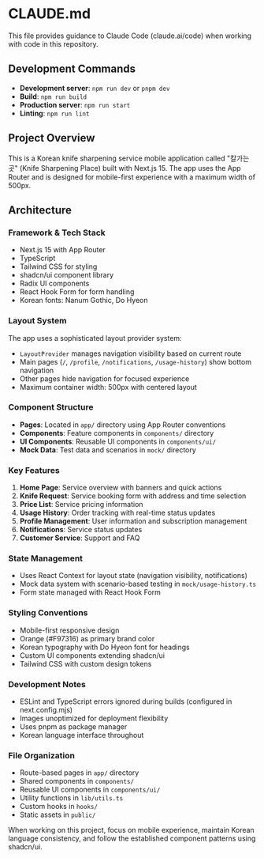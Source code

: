 # CLAUDE.md

This file provides guidance to Claude Code (claude.ai/code) when working with code in this repository.

## Development Commands

- **Development server**: `npm run dev` or `pnpm dev`
- **Build**: `npm run build` 
- **Production server**: `npm run start`
- **Linting**: `npm run lint`

## Project Overview

This is a Korean knife sharpening service mobile application called "칼가는곳" (Knife Sharpening Place) built with Next.js 15. The app uses the App Router and is designed for mobile-first experience with a maximum width of 500px.

## Architecture

### Framework & Tech Stack
- Next.js 15 with App Router
- TypeScript
- Tailwind CSS for styling
- shadcn/ui component library
- Radix UI components
- React Hook Form for form handling
- Korean fonts: Nanum Gothic, Do Hyeon

### Layout System
The app uses a sophisticated layout provider system:
- `LayoutProvider` manages navigation visibility based on current route
- Main pages (`/`, `/profile`, `/notifications`, `/usage-history`) show bottom navigation
- Other pages hide navigation for focused experience
- Maximum container width: 500px with centered layout

### Component Structure
- **Pages**: Located in `app/` directory using App Router conventions
- **Components**: Feature components in `components/` directory
- **UI Components**: Reusable UI components in `components/ui/`
- **Mock Data**: Test data and scenarios in `mock/` directory

### Key Features
1. **Home Page**: Service overview with banners and quick actions
2. **Knife Request**: Service booking form with address and time selection
3. **Price List**: Service pricing information
4. **Usage History**: Order tracking with real-time status updates
5. **Profile Management**: User information and subscription management
6. **Notifications**: Service status updates
7. **Customer Service**: Support and FAQ

### State Management
- Uses React Context for layout state (navigation visibility, notifications)
- Mock data system with scenario-based testing in `mock/usage-history.ts`
- Form state managed with React Hook Form

### Styling Conventions
- Mobile-first responsive design
- Orange (#F97316) as primary brand color
- Korean typography with Do Hyeon font for headings
- Custom UI components extending shadcn/ui
- Tailwind CSS with custom design tokens

### Development Notes
- ESLint and TypeScript errors ignored during builds (configured in next.config.mjs)
- Images unoptimized for deployment flexibility
- Uses pnpm as package manager
- Korean language interface throughout

### File Organization
- Route-based pages in `app/` directory
- Shared components in `components/`
- Reusable UI components in `components/ui/`
- Utility functions in `lib/utils.ts`
- Custom hooks in `hooks/`
- Static assets in `public/`

When working on this project, focus on mobile experience, maintain Korean language consistency, and follow the established component patterns using shadcn/ui.
